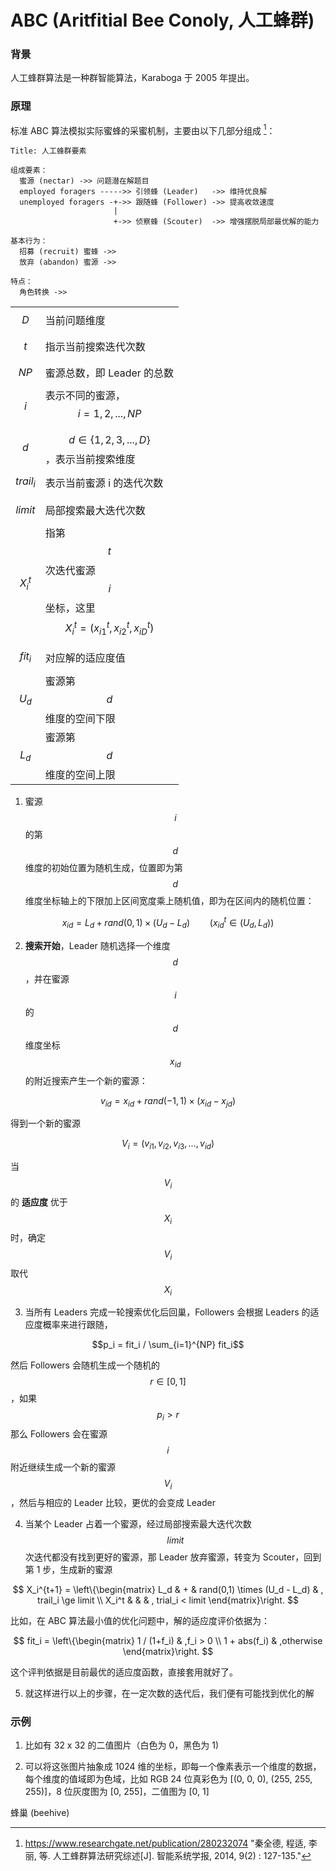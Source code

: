 # ABC (Aritfitial Bee Conoly, 人工蜂群)

### 背景

人工蜂群算法是一种群智能算法，Karaboga 于 2005 年提出。

### 原理

标准 ABC 算法模拟实际蜜蜂的采蜜机制，主要由以下几部分组成 [^1]：

```sequence
Title: 人工蜂群要素

组成要素：
  蜜源 (nectar) ->> 问题潜在解题目
  employed foragers ----->> 引领蜂 (Leader)   ->> 维持优良解
  unemployed foragers -+->> 跟随蜂 (Follower) ->> 提高收敛速度
                       |
                       +->> 侦察蜂 (Scouter)  ->> 增强摆脱局部最优解的能力

基本行为：
  招募 (recruit) 蜜蜂 ->>
  放弃 (abandon) 蜜源 ->>

特点：
  角色转换 ->>
```

|  |  |
| --- | --- |
| $$D$$ | 当前问题维度 |
| $$t$$ | 指示当前搜索迭代次数 |
| $$NP$$ | 蜜源总数，即 Leader 的总数 |
| $$i$$ | 表示不同的蜜源，$$i=1,2,...,NP$$ |
| $$d$$ | $$d \in \lbrace 1,2,3,...,D \rbrace $$，表示当前搜索维度 |
| $$trail_i$$ | 表示当前蜜源 i 的迭代次数 |
| $$limit$$ | 局部搜索最大迭代次数 |
| $$X_i^t$$ | 指第 $$t$$ 次迭代蜜源 $$i$$ 坐标，这里 $$X_i^t=(x_{i1}^t, x_{i2}^t, x_{iD}^t)$$ |
| $$fit_i$$ | 对应解的适应度值 |
| $$U_d$$ | 蜜源第 $$d$$ 维度的空间下限 |
| $$L_d$$ | 蜜源第 $$d$$ 维度的空间上限 |



1. 蜜源 $$i$$ 的第 $$d$$ 维度的初始位置为随机生成，位置即为第 $$d$$ 维度坐标轴上的下限加上区间宽度乘上随机值，即为在区间内的随机位置：

  $$ x_{id} = L_d + rand(0,1) \times (U_d - L_d) \qquad (x_{id}^t \in (U_d, L_d)) $$

2. **搜索开始**，Leader 随机选择一个维度 $$d$$，并在蜜源 $$i$$ 的 $$d$$ 维度坐标 $$x_{id}$$ 的附近搜索产生一个新的蜜源：

  $$v_{id} = x_{id} + rand(-1, 1) \times (x_{id} - x_{jd})$$

  得到一个新的蜜源

  $$V_i = ( v_{i1}, v_{i2}, v_{i3}, ... , v_{id} )$$

  当 $$V_i$$ 的 **适应度** 优于 $$X_i$$ 时，确定 $$V_i$$ 取代 $$X_i$$

3. 当所有 Leaders 完成一轮搜索优化后回巢，Followers 会根据 Leaders 的适应度概率来进行跟随，

  $$p_i = fit_i / \sum_{i=1}^{NP} fit_i$$

  然后 Followers 会随机生成一个随机的 $$r \in [0,1] $$，如果 $$p_i > r$$ 那么 Followers 会在蜜源 $$i$$ 附近继续生成一个新的蜜源 $$V_i$$，然后与相应的 Leader 比较，更优的会变成 Leader

4. 当某个 Leader 占着一个蜜源，经过局部搜索最大迭代次数 $$limit$$ 次迭代都没有找到更好的蜜源，那 Leader 放弃蜜源，转变为 Scouter，回到第 1 步，生成新的蜜源

  $$
  X_i^{t+1} = \left\{\begin{matrix}
    L_d & + & rand(0,1) \times (U_d - L_d) & , trail_i \ge limit \\
    X_i^t & & & , trial_i < limit
    \end{matrix}\right.
  $$

  比如，在 ABC 算法最小值的优化问题中，解的适应度评价依据为：

  $$
  fit_i = \left\{\begin{matrix}
    1 / (1+f_i) & ,f_i > 0 \\
    1 + abs(f_i) & ,otherwise
  \end{matrix}\right.
  $$

  这个评判依据是目前最优的适应度函数，直接套用就好了。

5. 就这样进行以上的步骤，在一定次数的迭代后，我们便有可能找到优化的解



### 示例

1. 比如有 32 x 32 的二值图片（白色为 0，黑色为 1)

2. 可以将这张图片抽象成 1024 维的坐标，即每一个像素表示一个维度的数据，每个维度的值域即为色域，比如 RGB 24 位真彩色为 [(0, 0, 0), (255, 255, 255)]，8 位灰度图为 [0, 255]，二值图为 [0, 1]


蜂巢 (beehive)





[^1]: https://www.researchgate.net/publication/280232074 "秦全德, 程适, 李丽, 等. 人工蜂群算法研究综述[J]. 智能系统学报, 2014, 9(2) : 127-135."

[^2]: http://blog.csdn.net/google19890102/article/details/26164653 "优化算法——人工蜂群算法(ABC) - null的专栏 - CSDN博客"
